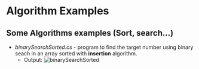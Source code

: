 # Algorithm Examples
## Some Algorithms examples (Sort, search...)

*  *binarySearchSorted.cs* - program to find the target number using binary seach in an array sorted with **insertion** algorithm.
	* Output:  ![binarySearchSorted](imgs/outputBinarySearchSorted.png)






